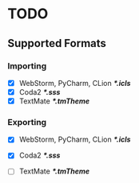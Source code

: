 TODO
============

## Supported Formats
### Importing
- [x] WebStorm, PyCharm, CLion ***\*.icls***
- [x] Coda2 ***\*.sss***
- [x] TextMate ***\*.tmTheme***

### Exporting
- [x] WebStorm, PyCharm, CLion ***\*.icls***
- [x] Coda2 ***\*.sss***
- [ ] TextMate ***\*.tmTheme***

